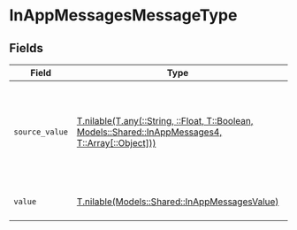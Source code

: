 # InAppMessagesMessageType


## Fields

| Field                                                                                                                                                  | Type                                                                                                                                                   | Required                                                                                                                                               | Description                                                                                                                                            | Example                                                                                                                                                |
| ------------------------------------------------------------------------------------------------------------------------------------------------------ | ------------------------------------------------------------------------------------------------------------------------------------------------------ | ------------------------------------------------------------------------------------------------------------------------------------------------------ | ------------------------------------------------------------------------------------------------------------------------------------------------------ | ------------------------------------------------------------------------------------------------------------------------------------------------------ |
| `source_value`                                                                                                                                         | [T.nilable(T.any(::String, ::Float, T::Boolean, Models::Shared::InAppMessages4, T::Array[::Object]))](../../models/shared/inappmessagessourcevalue.md) | :heavy_minus_sign:                                                                                                                                     | The original value from the provider used to derive the unified message type.                                                                          | Email                                                                                                                                                  |
| `value`                                                                                                                                                | [T.nilable(Models::Shared::InAppMessagesValue)](../../models/shared/inappmessagesvalue.md)                                                             | :heavy_minus_sign:                                                                                                                                     | The unified message type.                                                                                                                              | email                                                                                                                                                  |